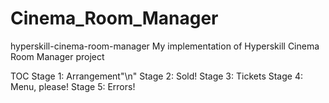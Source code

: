 # Cinema_Room_Manager

hyperskill-cinema-room-manager
My implementation of Hyperskill Cinema Room Manager project

TOC
 Stage 1: Arrangement"\n"
 Stage 2: Sold!
 Stage 3: Tickets
 Stage 4: Menu, please!
 Stage 5: Errors!
